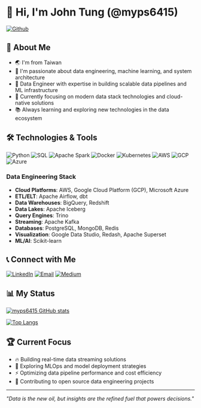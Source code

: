 # 👋 Hi, I'm John Tung (@myps6415)
[![Github](https://img.shields.io/github/followers/myps6415?label=Follow&style=social)](https://github.com/myps6415)

## 🚀 About Me
- 🌏 I'm from Taiwan
- 👀 I'm passionate about data engineering, machine learning, and system architecture
- 💼 Data Engineer with expertise in building scalable data pipelines and ML infrastructure
- 🎯 Currently focusing on modern data stack technologies and cloud-native solutions
- 📚 Always learning and exploring new technologies in the data ecosystem

## 🛠️ Technologies & Tools
![Python](https://img.shields.io/badge/-Python-3776AB?style=flat-square&logo=python&logoColor=white)
![SQL](https://img.shields.io/badge/-SQL-4479A1?style=flat-square&logo=postgresql&logoColor=white)
![Apache Spark](https://img.shields.io/badge/-Apache%20Spark-E25A1C?style=flat-square&logo=apachespark&logoColor=white)
![Docker](https://img.shields.io/badge/-Docker-2496ED?style=flat-square&logo=docker&logoColor=white)
![Kubernetes](https://img.shields.io/badge/-Kubernetes-326CE5?style=flat-square&logo=kubernetes&logoColor=white)
![AWS](https://img.shields.io/badge/-AWS-232F3E?style=flat-square&logo=amazon-aws&logoColor=white)
![GCP](https://img.shields.io/badge/-Google%20Cloud-4285F4?style=flat-square&logo=google-cloud&logoColor=white)
![Azure](https://img.shields.io/badge/-Microsoft%20Azure-0078D4?style=flat-square&logo=microsoft-azure&logoColor=white)

### Data Engineering Stack
- **Cloud Platforms**: AWS, Google Cloud Platform (GCP), Microsoft Azure
- **ETL/ELT**: Apache Airflow, dbt
- **Data Warehouses**: BigQuery, Redshift
- **Data Lakes**: Apache Iceberg
- **Query Engines**: Trino
- **Streaming**: Apache Kafka
- **Databases**: PostgreSQL, MongoDB, Redis
- **Visualization**: Google Data Studio, Redash, Apache Superset
- **ML/AI**: Scikit-learn

## 📞 Connect with Me
[![LinkedIn](https://img.shields.io/badge/-LinkedIn-0077B5?style=flat-square&logo=linkedin&logoColor=white)](https://www.linkedin.com/in/hsiao-yu-tung-67547a119/)
[![Email](https://img.shields.io/badge/-Email-D14836?style=flat-square&logo=gmail&logoColor=white)](mailto:myps6415@gmail.com)
[![Medium](https://img.shields.io/badge/-Medium-12100E?style=flat-square&logo=medium&logoColor=white)](https://medium.com/@myps6415)

## 📊 My Status
[![myps6415 GitHub stats](https://github-readme-stats.vercel.app/api?username=myps6415&count_private=true&show_icons=true&theme=radical)](https://github.com/anuraghazra/github-readme-stats)

[![Top Langs](https://github-readme-stats.vercel.app/api/top-langs/?username=myps6415&show_icons=true&theme=radical)](https://github.com/anuraghazra/github-readme-stats)

## 🏆 Current Focus
- 🔥 Building real-time data streaming solutions
- 🧠 Exploring MLOps and model deployment strategies
- ⚡ Optimizing data pipeline performance and cost efficiency
- 🌱 Contributing to open source data engineering projects

---
*"Data is the new oil, but insights are the refined fuel that powers decisions."*